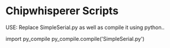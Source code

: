 # Chipwhisperer Scripts

USE: Replace SimpleSerial.py as well as compile it using python..

import py_compile
py_compile.compile('SimpleSerial.py')

